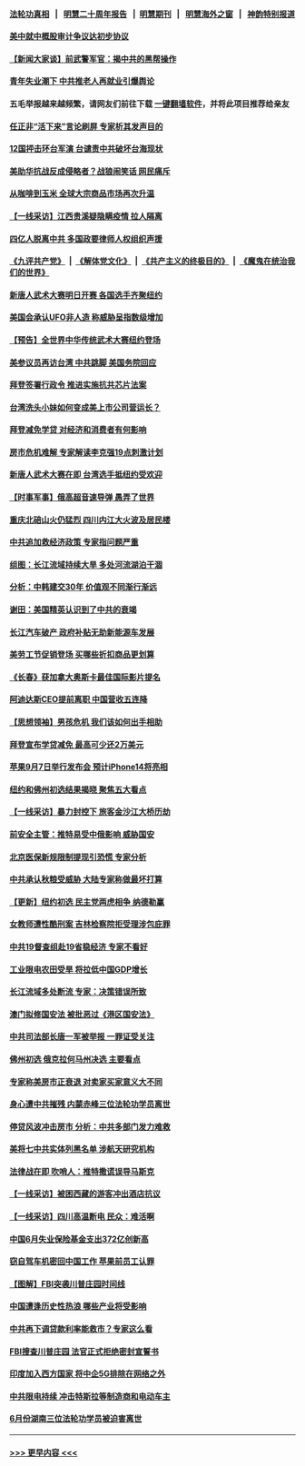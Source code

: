 #### [法轮功真相](https://github.com/gfw-breaker/truth/blob/master/README.md?t=0) &nbsp;&nbsp;|&nbsp;&nbsp; [明慧二十周年报告](https://github.com/gfw-breaker/mh-reports/blob/master/README.md?t=0) &nbsp;&nbsp;|&nbsp;&nbsp;[明慧期刊](https://github.com/gfw-breaker/mh-qikan) &nbsp;&nbsp;|&nbsp;&nbsp; [明慧海外之窗](https://github.com/gfw-breaker/mh-news/blob/master/README.md?t=0) &nbsp;&nbsp;|&nbsp;&nbsp; [神韵特别报道](https://github.com/gfw-breaker/mh-news/blob/master/shenyun.md?t=0)
#### [美中就中概股审计争议达初步协议](../pages/nf4514/n13810874.md?t=08270001) 
#### [【新闻大家谈】前武警军官：揭中共的黑帮操作](../pages/nf4514/n13810780.md?t=08270001) 
#### [青年失业潮下 中共推老人再就业引爆舆论](../pages/nf4514/n13810525.md?t=08270001) 
#### 五毛举报越来越频繁，请网友们前往下载 [一键翻墙软件](https://github.com/gfw-breaker/ssr-accounts)，并将此项目推荐给亲友
#### [任正非“活下来”言论刷屏 专家析其发声目的](../pages/nf4514/n13810403.md?t=08270001) 
#### [12国抨击环台军演 台谴责中共破坏台海现状](../pages/nf4514/n13810397.md?t=08270001) 
#### [美助华抗战反成侵略者？战狼闹笑话 网民痛斥](../pages/nf4514/n13810107.md?t=08270001) 
#### [从咖啡到玉米 全球大宗商品市场再次升温](../pages/nf4514/n13810346.md?t=08270001) 
#### [【一线采访】江西贵溪疑隐瞒疫情 拉人隔离](../pages/nf4514/n13810329.md?t=08270001) 
#### [四亿人脱离中共 多国政要律师人权组织声援](../pages/nf4514/n13809722.md?t=08270001) 
#### [《九评共产党》](https://github.com/begood0513/9ping.md/blob/master/README.md) &nbsp;|&nbsp; [《解体党文化》](../../../../jtdwh.md/blob/master/README.md)  &nbsp;|&nbsp; [《共产主义的终极目的》](../../../../gczydzjmd.md/blob/master/README.md) &nbsp;|&nbsp; [《魔鬼在统治我们的世界》](../../../../mgztzwmdsj.md/blob/master/README.md) 
#### [新唐人武术大赛明日开赛 各国选手齐聚纽约](../pages/nf4514/n13810236.md?t=08270001) 
#### [美国会承认UFO非人造 称威胁呈指数级增加](../pages/nf4514/n13810016.md?t=08270001) 
#### [【预告】全世界中华传统武术大赛纽约登场](../pages/nf4514/n13803223.md?t=08270001) 
#### [美参议员再访台湾 中共跳脚 美国务院回应](../pages/nf4514/n13810196.md?t=08270001) 
#### [拜登签署行政令 推进实施抗共芯片法案](../pages/nf4514/n13810148.md?t=08270001) 
#### [台湾洗头小妹如何变成美上市公司营运长？](../pages/nf4514/n13809513.md?t=08270001) 
#### [拜登减免学贷 对经济和消费者有何影响](../pages/nf4514/n13809891.md?t=08270001) 
#### [房市危机难解 专家解读李克强19点刺激计划](../pages/nf4514/n13809893.md?t=08270001) 
#### [新唐人武术大赛在即 台湾选手抵纽约受欢迎](../pages/nf4514/n13809428.md?t=08270001) 
#### [【时事军事】俄高超音速导弹 愚弄了世界](../pages/nf4514/n13809350.md?t=08270001) 
#### [重庆北碚山火仍猛烈 四川内江大火波及居民楼](../pages/nf4514/n13809556.md?t=08270001) 
#### [中共追加救经济政策 专家指问题严重](../pages/nf4514/n13809833.md?t=08270001) 
#### [组图：长江流域持续大旱 多处河流湖泊干涸](../pages/nf4514/n13809754.md?t=08270001) 
#### [分析：中韩建交30年 价值观不同渐行渐远](../pages/nf4514/n13809685.md?t=08270001) 
#### [谢田：美国精英认识到了中共的衰竭](../pages/nf4514/n13809658.md?t=08270001) 
#### [长江汽车破产 政府补贴无助新能源车发展](../pages/nf4514/n13809649.md?t=08270001) 
#### [美劳工节促销登场 买哪些折扣商品更划算](../pages/nf4514/n13809422.md?t=08270001) 
#### [《长春》获加拿大奥斯卡最佳国际影片提名](../pages/nf4514/n13809423.md?t=08270001) 
#### [阿迪达斯CEO提前离职 中国营收五连降](../pages/nf4514/n13809498.md?t=08270001) 
#### [【思想领袖】男孩危机 我们该如何出手相助](../pages/nf4514/n13802005.md?t=08270001) 
#### [拜登宣布学贷减免 最高可少还2万美元](../pages/nf4514/n13809308.md?t=08270001) 
#### [苹果9月7日举行发布会 预计iPhone14将亮相](../pages/nf4514/n13809307.md?t=08270001) 
#### [纽约和佛州初选结果揭晓 聚焦五大看点](../pages/nf4514/n13809187.md?t=08270001) 
#### [【一线采访】暴力封控下 旅客金沙江大桥历劫](../pages/nf4514/n13809041.md?t=08270001) 
#### [前安全主管：推特易受中俄影响 威胁国安](../pages/nf4514/n13809015.md?t=08270001) 
#### [北京医保新规限制提现引恐慌 专家分析](../pages/nf4514/n13809016.md?t=08270001) 
#### [中共承认秋粮受威胁 大陆专家称做最坏打算](../pages/nf4514/n13808903.md?t=08270001) 
#### [【更新】纽约初选 民主党两虎相争 纳德勒赢](../pages/nf4514/n13808579.md?t=08270001) 
#### [女教师遭性酷刑案 吉林检察院拒受理涉包庇罪](../pages/nf4514/n13808837.md?t=08270001) 
#### [中共19督查组赴19省稳经济 专家不看好](../pages/nf4514/n13809003.md?t=08270001) 
#### [工业限电农田受旱 将拉低中国GDP增长](../pages/nf4514/n13808899.md?t=08270001) 
#### [长江流域多处断流 专家：决策错误所致](../pages/nf4514/n13808766.md?t=08270001) 
#### [澳门拟修国安法 被批恶过《港区国安法》](../pages/nf4514/n13808847.md?t=08270001) 
#### [中共司法部长唐一军被举报 一罪证受关注](../pages/nf4514/n13808229.md?t=08270001) 
#### [佛州初选 俄克拉何马州决选  主要看点](../pages/nf4514/n13808578.md?t=08270001) 
#### [专家称美房市正衰退 对卖家买家意义大不同](../pages/nf4514/n13808627.md?t=08270001) 
#### [身心遭中共摧残 内蒙赤峰三位法轮功学员离世](../pages/nf4514/n13808436.md?t=08270001) 
#### [停贷风波冲击房市 分析：中共多部门发力难救](../pages/nf4514/n13808540.md?t=08270001) 
#### [美将七中共实体列黑名单 涉航天研究机构](../pages/nf4514/n13808533.md?t=08270001) 
#### [法律战在即 吹哨人：推特撒谎误导马斯克](../pages/nf4514/n13808505.md?t=08270001) 
#### [【一线采访】被困西藏的游客冲出酒店抗议](../pages/nf4514/n13807695.md?t=08270001) 
#### [【一线采访】四川高温断电 民众：难活啊](../pages/nf4514/n13808249.md?t=08270001) 
#### [中国6月失业保险基金支出372亿创新高](../pages/nf4514/n13808247.md?t=08270001) 
#### [窃自驾车机密回中国工作 苹果前员工认罪](../pages/nf4514/n13808034.md?t=08270001) 
#### [【图解】FBI突袭川普庄园时间线](../pages/nf4514/n13808112.md?t=08270001) 
#### [中国遭逢历史性热浪 哪些产业将受影响](../pages/nf4514/n13808143.md?t=08270001) 
#### [中共再下调贷款利率能救市？专家这么看](../pages/nf4514/n13807934.md?t=08270001) 
#### [FBI搜查川普庄园 法官正式拒绝密封宣誓书](../pages/nf4514/n13807911.md?t=08270001) 
#### [印度加入西方国家 将中企5G排除在网络之外](../pages/nf4514/n13807887.md?t=08270001) 
#### [中共限电持续 冲击特斯拉等制造商和电动车主](../pages/nf4514/n13807864.md?t=08270001) 
#### [6月份湖南三位法轮功学员被迫害离世](../pages/nf4514/n13807730.md?t=08270001) 

----
#### [ >>> 更早内容 <<< ](../indexes/nf4514-earlier.md)
